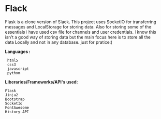 # Flack
Flask is a clone version of Slack. This project uses SocketIO for transferring messages and LocalStorage for storing data.
Also for storing some of the essentials i have used csv file for channels and user credentials. I know this isn't a good way of storing data but the
main focus here is to store all the data Locally and not in any database. just for pratice:)

**Languages :**         
```
 html5                
 css3
 javascript          
 python
```

**Liberaries/Frameworks/API's used:**
```
Flask
Jinja2
Bootstrap
SocketIo
FontAwesome
History API
```


